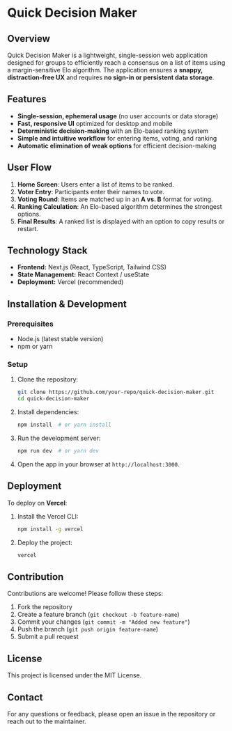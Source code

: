 # Quick Decision Maker

## Overview
Quick Decision Maker is a lightweight, single-session web application designed for groups to efficiently reach a consensus on a list of items using a margin-sensitive Elo algorithm. The application ensures a **snappy, distraction-free UX** and requires **no sign-in or persistent data storage**.

## Features
- **Single-session, ephemeral usage** (no user accounts or data storage)
- **Fast, responsive UI** optimized for desktop and mobile
- **Deterministic decision-making** with an Elo-based ranking system
- **Simple and intuitive workflow** for entering items, voting, and ranking
- **Automatic elimination of weak options** for efficient decision-making

## User Flow
1. **Home Screen**: Users enter a list of items to be ranked.
2. **Voter Entry**: Participants enter their names to vote.
3. **Voting Round**: Items are matched up in an **A vs. B** format for voting.
4. **Ranking Calculation**: An Elo-based algorithm determines the strongest options.
5. **Final Results**: A ranked list is displayed with an option to copy results or restart.

## Technology Stack
- **Frontend:** Next.js (React, TypeScript, Tailwind CSS)
- **State Management:** React Context / useState
- **Deployment:** Vercel (recommended)

## Installation & Development
### Prerequisites
- Node.js (latest stable version)
- npm or yarn

### Setup
1. Clone the repository:
   ```sh
   git clone https://github.com/your-repo/quick-decision-maker.git
   cd quick-decision-maker
   ```
2. Install dependencies:
   ```sh
   npm install  # or yarn install
   ```
3. Run the development server:
   ```sh
   npm run dev  # or yarn dev
   ```
4. Open the app in your browser at `http://localhost:3000`.

## Deployment
To deploy on **Vercel**:
1. Install the Vercel CLI:
   ```sh
   npm install -g vercel
   ```
2. Deploy the project:
   ```sh
   vercel
   ```

## Contribution
Contributions are welcome! Please follow these steps:
1. Fork the repository
2. Create a feature branch (`git checkout -b feature-name`)
3. Commit your changes (`git commit -m "Added new feature"`)
4. Push the branch (`git push origin feature-name`)
5. Submit a pull request

## License
This project is licensed under the MIT License.

## Contact
For any questions or feedback, please open an issue in the repository or reach out to the maintainer.
